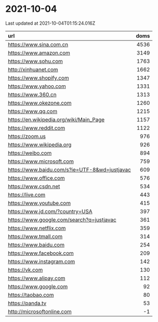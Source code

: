# 2021-10-04

<!-- BEGIN -->
Last updated at 2021-10-04T01:15:24.016Z

url | doms
:- | -:
https://www.sina.com.cn | 4536
https://www.amazon.com | 3149
https://www.sohu.com | 1763
http://xinhuanet.com | 1662
https://www.shopify.com | 1347
https://www.yahoo.com | 1331
https://www.360.cn | 1313
https://www.okezone.com | 1260
https://www.qq.com | 1215
https://en.wikipedia.org/wiki/Main_Page | 1157
https://www.reddit.com | 1122
https://zoom.us | 976
https://www.wikipedia.org | 926
https://weibo.com | 894
https://www.microsoft.com | 759
https://www.baidu.com/s?ie=UTF-8&wd=justjavac | 609
https://www.office.com | 576
https://www.csdn.net | 534
https://live.com | 443
https://www.youtube.com | 415
https://www.jd.com/?country=USA | 397
https://www.google.com/search?q=justjavac | 361
https://www.netflix.com | 359
https://www.tmall.com | 314
https://www.baidu.com | 254
https://www.facebook.com | 209
https://www.instagram.com | 142
https://vk.com | 130
https://www.alipay.com | 112
https://www.google.com | 92
https://taobao.com | 80
https://panda.tv | 53
http://microsoftonline.com | -1
<!-- END -->
